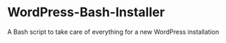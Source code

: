 # WordPress-Bash-Installer
A Bash script to take care of everything for a new WordPress installation
